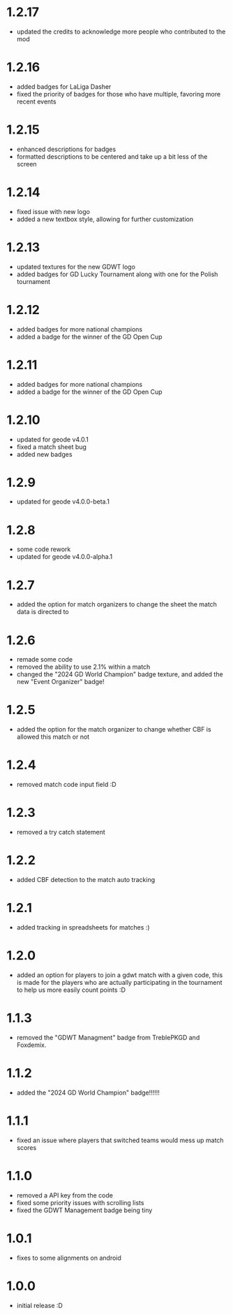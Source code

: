 # 1.2.17
- updated the credits to acknowledge more people who contributed to the mod

# 1.2.16
- added badges for LaLiga Dasher
- fixed the priority of badges for those who have multiple, favoring more recent events

# 1.2.15
- enhanced descriptions for badges
- formatted descriptions to be centered and take up a bit less of the screen

# 1.2.14
- fixed issue with new logo
- added a new textbox style, allowing for further customization

# 1.2.13
- updated textures for the new GDWT logo
- added badges for GD Lucky Tournament along with one for the Polish tournament

# 1.2.12
- added badges for more national champions
- added a badge for the winner of the GD Open Cup

# 1.2.11
- added badges for more national champions
- added a badge for the winner of the GD Open Cup

# 1.2.10
- updated for geode v4.0.1
- fixed a match sheet bug
- added new badges

# 1.2.9
- updated for geode v4.0.0-beta.1

# 1.2.8
- some code rework
- updated for geode v4.0.0-alpha.1

# 1.2.7
- added the option for match organizers to change the sheet the match data is directed to

# 1.2.6
- remade some code
- removed the ability to use 2.1% within a match
- changed the "2024 GD World Champion" badge texture, and added the new "Event Organizer" badge!

# 1.2.5
- added the option for the match organizer to change whether CBF is allowed this match or not

# 1.2.4
- removed match code input field :D

# 1.2.3
- removed a try catch statement

# 1.2.2
- added CBF detection to the match auto tracking

# 1.2.1
- added tracking in spreadsheets for matches :)

# 1.2.0
- added an option for players to join a gdwt match with a given code, this is made for the players who are actually participating in the tournament to help us more easily count points :D

# 1.1.3
- removed the "GDWT Managment" badge from <cy>TreblePKGD</c> and <cy>Foxdemix</c>.

# 1.1.2
- added the "2024 GD World Champion" badge!!!!!!

# 1.1.1
- fixed an issue where players that switched teams would mess up match scores

# 1.1.0
- removed a API key from the code
- fixed some priority issues with scrolling lists
- fixed the GDWT Management badge being tiny

# 1.0.1
- fixes to some alignments on android

# 1.0.0
- initial release :D